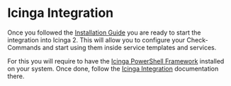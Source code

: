 # Icinga Integration

Once you followed the [Installation Guide](02-Installation.md) you are ready to start the integration into Icinga 2. This will allow you to configure your Check-Commands and start using them inside service templates and services.

For this you will require to have the [Icinga PowerShell Framework](https://github.com/Icinga/icinga-powershell-framework) installed on your system.
Once done, follow the [Icinga Integration](https://github.com/Icinga/icinga-powershell-framework/blob/master/doc/05-IcingaIntegration.md) documentation there.
